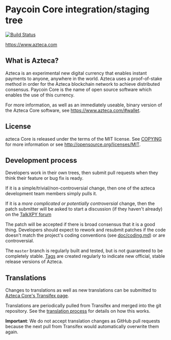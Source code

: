 Paycoin Core integration/staging tree
=====================================

[![Build Status](https://travis-ci.org/PaycoinFoundation/paycoin.svg?branch=master)](https://travis-ci.org/PaycoinFoundation/paycoin)

https://www.azteca.com

What is Azteca?
----------------

Azteca is an experimental new digital currency that enables instant payments to
anyone, anywhere in the world. Azteca uses a proof-of-stake method in order for
the Azteca blockchain network to achieve distributed consensus. Paycoin Core is
the name of open source software which enables the use of this currency.

For more information, as well as an immediately useable, binary version of the
Azteca Core software, see https://www.azteca.com/#wallet.

License
-------

azteca Core is released under the terms of the MIT license. See [COPYING](COPYING) for more
information or see http://opensource.org/licenses/MIT.

Development process
-------------------

Developers work in their own trees, then submit pull requests when they think
their feature or bug fix is ready.

If it is a simple/trivial/non-controversial change, then one of the azteca
development team members simply pulls it.

If it is a *more complicated or potentially controversial* change, then the patch
submitter will be asked to start a discussion (if they haven't already) on the
[TalkXPY forum](https://www.talkxpy.com/category/8/azteca-coincode)

The patch will be accepted if there is broad consensus that it is a good thing.
Developers should expect to rework and resubmit patches if the code doesn't
match the project's coding conventions (see [doc/coding.md](doc/coding.md)) or are
controversial.

The `master` branch is regularly built and tested, but is not guaranteed to be
completely stable. [Tags](https://github.com/aztecaFoundation/azteca/tags) are created
regularly to indicate new official, stable release versions of Azteca.

Translations
------------

Changes to translations as well as new translations can be submitted to
[Azteca Core's Transifex page](https://www.transifex.com/projects/p/azteca/).

Translations are periodically pulled from Transifex and merged into the git repository. See the
[translation process](doc/translation_process.md) for details on how this works.

**Important**: We do not accept translation changes as GitHub pull requests because the next
pull from Transifex would automatically overwrite them again.
